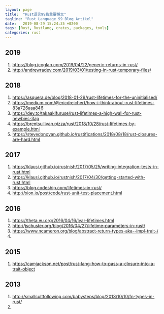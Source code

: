 ```yaml
---
layout: page
title:  "Rust语言99篇重要博文"
tagline: "Rust Language 99 Blog Artikel"
date:   2019-08-29 15:24:35 +0200
tags: [Rust, Rustlang, crates, packages, tools]
categories: rust
---
```


## 2019
1. https://blog.jcoglan.com/2019/04/22/generic-returns-in-rust/
1. http://andrewradev.com/2019/03/01/testing-in-rust-temporary-files/

## 2018
1. https://asquera.de/blog/2018-01-29/rust-lifetimes-for-the-uninitialised/
1. https://medium.com/@ericdreichert/how-i-think-about-rust-lifetimes-83a726aaa846
1. https://dev.to/takaakifuruse/rust-lifetimes-a-high-wall-for-rust-newbies-3ap
1. https://brentsullivan.pizza/rust/2018/10/28/rust-lifetimes-by-example.html
1. https://stevedonovan.github.io/rustifications/2018/08/18/rust-closures-are-hard.html

## 2017
1. https://klausi.github.io/rustnish/2017/05/25/writing-integration-tests-in-rust.html
1. https://klausi.github.io/rustnish/2017/04/30/getting-started-with-rust.html
1. https://blog.codeship.com/lifetimes-in-rust/
1. http://xion.io/post/code/rust-unit-test-placement.html

## 2016
1. https://theta.eu.org/2016/04/16/lyar-lifetimes.html
1. http://jschuster.org/blog/2016/04/27/lifetime-parameters-in-rust/
1. https://www.ncameron.org/blog/abstract-return-types-aka--impl-trait-/
1.

## 2015
1. https://camjackson.net/post/rust-lang-how-to-pass-a-closure-into-a-trait-object

## 2013
1. http://smallcultfollowing.com/babysteps/blog/2013/10/10/fn-types-in-rust/
1.